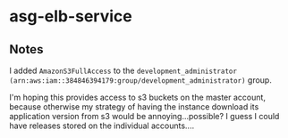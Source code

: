 # asg-elb-service

## Notes

I added `AmazonS3FullAccess` to the `development_administrator
(arn:aws:iam::384846394179:group/development_administrator)` group.

I'm hoping this provides access to s3 buckets on the master account, because
otherwise my strategy of having the instance download its application version
from s3 would be annoying...possible? I guess I could have releases stored on
the individual accounts....
